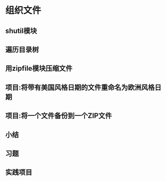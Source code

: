 # 组织文件
## shutil模块
## 遍历目录树
## 用zipfile模块压缩文件
## 项目:将带有美国风格日期的文件重命名为欧洲风格日期
## 项目:将一个文件备份到一个ZIP文件
## 小结
## 习题
## 实践项目